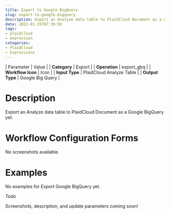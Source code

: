 ```yaml
---
title: Export to Google BigQuery
slug: export-to-google-bigquery
description: Export an Analyze data table to PlaidCloud Document as a Google BigQuery
date: 2022-01-25T07:39:58
tags:
- plaidcloud
- expression
categories:
- PlaidCloud
- Expressions
---
```





| Parameter | Value |
| **Category** | Export |
| **Operation** | export\_gbq |
| **Workflow Icon** | Icon |
| **Input Type** | PlaidCloud Analyze Table |
| **Output Type** | Google Big Query |

# Description


Export an Analyze data table to PlaidCloud Document as a Google BigQuery yet.



# Workflow Configuration Forms


No screenshots available.



# Examples


No examples for Export Google BigQuery yet.



*Todo*


Screenshots, description, and update parameters coming soon!

